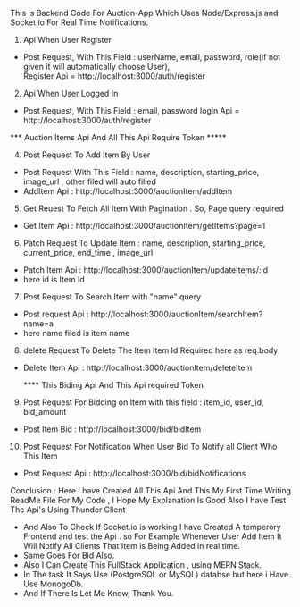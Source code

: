 This is Backend Code For Auction-App Which Uses Node/Express.js and Socket.io For Real Time Notifications.

1. Api When User Register

- Post Request, With This Field : userName, email, password, role(if not given it will automatically choose User),  
  Register Api =  http://localhost:3000/auth/register
  
2. Api When User Logged In

-  Post Request, With This Field : email, password
login Api = http://localhost:3000/auth/register

*** Auction Items Api And All This Api Require Token *****

4. Post Request To Add Item By User

- Post Request With This Field : name, description, starting_price, image_url , other filed will auto filled 
- AddItem Api : http://localhost:3000/auctionItem/addItem
  
5. Get Reuest To Fetch All Item With Pagination . So, Page query required

- Get Item Api : http://localhost:3000/auctionItem/getItems?page=1

6.  Patch Request To Update Item :  name, description, starting_price, current_price, end_time , image_url

- Patch Item Api : http://localhost:3000/auctionItem/updateItems/:id
- here id is Item Id

7. Post Request To Search Item with "name" query

- Post request Api : http://localhost:3000/auctionItem/searchItem?name=a
- here name filed is item name
  
8. delete Request To  Delete The Item Item Id Required here as req.body

- Delete Item Api : http://localhost:3000/auctionItem/deleteItem

  **** This Biding Api And This Api required Token 

9. Post Request For Bidding on Item with this field : item_id, user_id, bid_amount

- Post Item Bid :  http://localhost:3000/bid/bidItem

10. Post Request For Notification When User Bid To Notify all Client Who This Item

- Post Request Api : http://localhost:3000/bid/bidNotifications

Conclusion : Here I have Created All This Api And This My First Time Writing ReadMe File For My Code , I Hope My Explanation Is Good Also I have Test The Api's Using Thunder Client
- And Also To Check If Socket.io is working I have Created A temperory Frontend and test the Api . so For Example Whenever User Add Item It Will Notify All Clients That Item is Being Added in real time.
- Same Goes For Bid Also.
- Also I Can Create This FullStack Application , using MERN Stack.
- In The task It Says Use (PostgreSQL or MySQL) databse but here i Have Use MonogoDb.
- And If There Is Let Me Know, Thank You.
